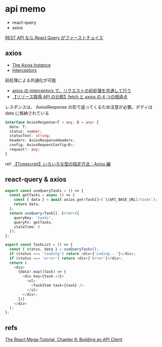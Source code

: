 # api memo

- react-query
- axios

[REST API なら React Query がファーストチョイス](https://zenn.dev/brachio_takumi/articles/20210226-react-query#%E3%83%91%E3%83%95%E3%82%A9%E3%83%BC%E3%83%9E%E3%83%B3%E3%82%B9%E3%81%AE%E3%83%81%E3%83%A5%E3%83%BC%E3%83%8B%E3%83%B3%E3%82%B0%E3%81%8C%E3%81%97%E3%82%84%E3%81%99%E3%81%84)

## axios

- [The Axios Instance](https://axios-http.com/docs/instance)
- [Interceptors](https://axios-http.com/docs/interceptors)

前処理による共通化が可能

- [axios の interceptors で、リクエストの前処理を共通して行う](https://qiita.com/buntafujikawa/items/78e9204cc9ea7eaabd3d)
- [【リソース取得 API の比較】fetch と axios の 4 つの相違点](https://zenn.dev/syu/articles/9840082d1a6633)

レスポンスは、 AxiosResponse の形で返ってくるため注意が必要。ボディは data に格納されている

```typescript
interface AxiosResponse<T = any, D = any> {
  data: T;
  status: number;
  statusText: string;
  headers: AxiosResponseHeaders;
  config: AxiosRequestConfig<D>;
  request?: any;
}
```

ref: [【Typescript】いろいろな型の指定方法：Axios 編](https://maasaablog.com/development/typescript/3455/#toc6)

## react-query & axios

```typescript
export const useQueryTasks = () => {
  const getTasks = async () => {
    const { data } = await axios.get<Task[]>(`${API_BASE_URL}/tasks`);
    return data;
  };
  return useQuery<Task[], Error>({
    queryKey: 'tasks',
    queryFn: getTasks,
    staleTime: 0
  });
};
```

```typescript
export const TaskList = () => {
  const { status, data } = useQueryTasks();
  if (status === 'loading') return <div>{'Loding...'}</div>;
  if (status === 'error') return <div>{'Error'}</div>;
  return (
    <div>
      {data?.map((task) => {
        <div key={task.id}>
          <ul>
            <TaskItem task={task} />
          </ul>
        </div>;
      })}
    </div>
  );
};
```

## refs

[The React Mega-Tutorial, Chapter 6: Building an API Client](https://blog.miguelgrinberg.com/post/the-react-mega-tutorial-chapter-6-building-an-api-client)
